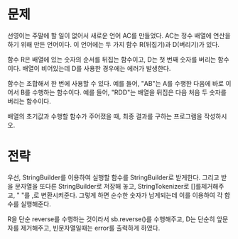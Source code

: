 # 문제

선영이는 주말에 할 일이 없어서 새로운 언어 AC를 만들었다. AC는 정수 배열에 연산을 하기 위해 만든 언어이다. 이 언어에는 두 가지 함수 R(뒤집기)과 D(버리기)가 있다.

함수 R은 배열에 있는 숫자의 순서를 뒤집는 함수이고, D는 첫 번째 숫자를 버리는 함수이다. 배열이 비어있는데 D를 사용한 경우에는 에러가 발생한다.

함수는 조합해서 한 번에 사용할 수 있다. 예를 들어, "AB"는 A를 수행한 다음에 바로 이어서 B를 수행하는 함수이다. 예를 들어, "RDD"는 배열을 뒤집은 다음 처음 두 숫자를 버리는 함수이다.

배열의 초기값과 수행할 함수가 주어졌을 때, 최종 결과를 구하는 프로그램을 작성하시오.


# 전략

우선, StringBuilder를 이용하여 실행할 함수를 StringBuilder로 받게한다.
그리고 받을 문자열을 또다른 StringBuilder로 저장해 놓고, StringTokenizer로 []를제거해주고, " "를 ,로 변환시켜준다.
그렇게 하면 순수한 숫자가 남게되는데 이를 이용하여 각 함수를 실행해준다.

R을 단순 reverse를 수행하는 것이라서 sb.reverse()를 수행해주고,
D는 단순히 앞문자를 제거해주고, 빈문자열일때는 error를 출력하게 하였다.









